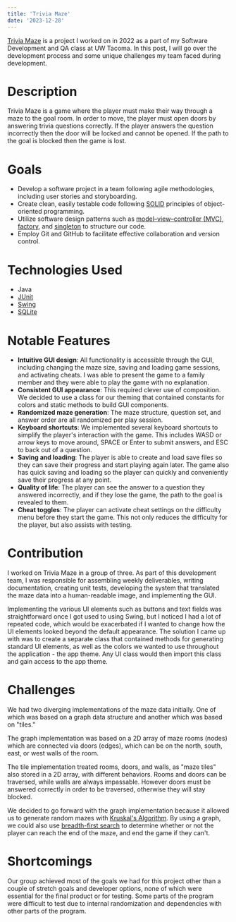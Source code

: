 ```yaml
---
title: 'Trivia Maze'
date: '2023-12-28'
---
```


[Trivia Maze](https://github.com/OtherAndrew/trivia-maze) is a project I worked on in 2022 as a part of my Software Development and QA class at UW Tacoma. In this post, I will go over the development process and some unique challenges my team faced during development.

# Description

Trivia Maze is a game where the player must make their way through a maze to the goal room. In order to move, the player must open doors by answering trivia questions correctly. If the player answers the question incorrectly then the door will be locked and cannot be opened. If the path to the goal is blocked then the game is lost.

# Goals

- Develop a software project in a team following agile methodologies, including user stories and storyboarding.
- Create clean, easily testable code following [SOLID](https://en.wikipedia.org/wiki/SOLID) principles of object-oriented programming.
- Utilize software design patterns such as [model–view–controller (MVC)](https://en.wikipedia.org/wiki/Model–view–controller), [factory](https://en.wikipedia.org/wiki/Factory_method_pattern), and [singleton](https://en.wikipedia.org/wiki/Singleton_pattern) to structure our code.
- Employ Git and GitHub to facilitate effective collaboration and version control.

# Technologies Used

- Java
- [JUnit](https://junit.org/junit5/)
- [Swing](https://en.wikipedia.org/wiki/Swing_(Java))
- [SQLite](https://www.sqlite.org/index.html)

# Notable Features

- **Intuitive GUI design**: All functionality is accessible through the GUI, including changing the maze size, saving and loading game sessions, and activating cheats. I was able to present the game to a family member and they were able to play the game with no explanation.
- **Consistent GUI appearance**: This required clever use of composition. We decided to use a class for our theming that contained constants for colors and static methods to build GUI components.
- **Randomized maze generation**: The maze structure, question set, and answer order are all randomized per play session.
- **Keyboard shortcuts**: We implemented several keyboard shortcuts to simplify the player's interaction with the game. This includes WASD or arrow keys to move around, SPACE or Enter to submit answers, and ESC to back out of a question.
- **Saving and loading**: The player is able to create and load save files so they can save their progress and start playing again later. The game also has quick saving and loading so the player can quickly and conveniently save their progress at any point.
- **Quality of life**: The player can see the answer to a question they answered incorrectly, and if they lose the game, the path to the goal is revealed to them.
- **Cheat toggles**: The player can activate cheat settings on the difficulty menu before they start the game. This not only reduces the difficulty for the player, but also assists with testing.

# Contribution

I worked on Trivia Maze in a group of three. As part of this development team, I was responsible for assembling weekly deliverables, writing documentation, creating unit tests, developing the system that translated the maze data into a human-readable image, and implementing the GUI.

Implementing the various UI elements such as buttons and text fields was straightforward once I got used to using Swing, but I noticed I had a lot of repeated code, which would be exacerbated if I wanted to change how the UI elements looked beyond the default appearance. The solution I came up with was to create a separate class that contained methods for generating standard UI elements, as well as the colors we wanted to use throughout the application - the app theme. Any UI class would then import this class and gain access to the app theme.

# Challenges

We had two diverging implementations of the maze data initially. One of which was based on a graph data structure and another which was based on "tiles."

The graph implementation was based on a 2D array of maze rooms (nodes) which are connected via doors (edges), which can be on the north, south, east, or west walls of the room.

The tile implementation treated rooms, doors, and walls, as "maze tiles" also stored in a 2D array, with different behaviors. Rooms and doors can be traversed, while walls are always impassable. However doors must be answered correctly in order to be traversed, otherwise they will stay blocked.

We decided to go forward with the graph implementation because it allowed us to generate random mazes with [Kruskal's Algorithm](https://en.wikipedia.org/wiki/Kruskal%27s_algorithm). By using a graph, we could also use [breadth-first search](https://en.wikipedia.org/wiki/Breadth-first_search) to determine whether or not the player can reach the end of the maze, and end the game if they can't.

# Shortcomings

Our group achieved most of the goals we had for this project other than a couple of stretch goals and developer options, none of which were essential for the final product or for testing. Some parts of the program were difficult to test due to internal randomization and dependencies with other parts of the program.
